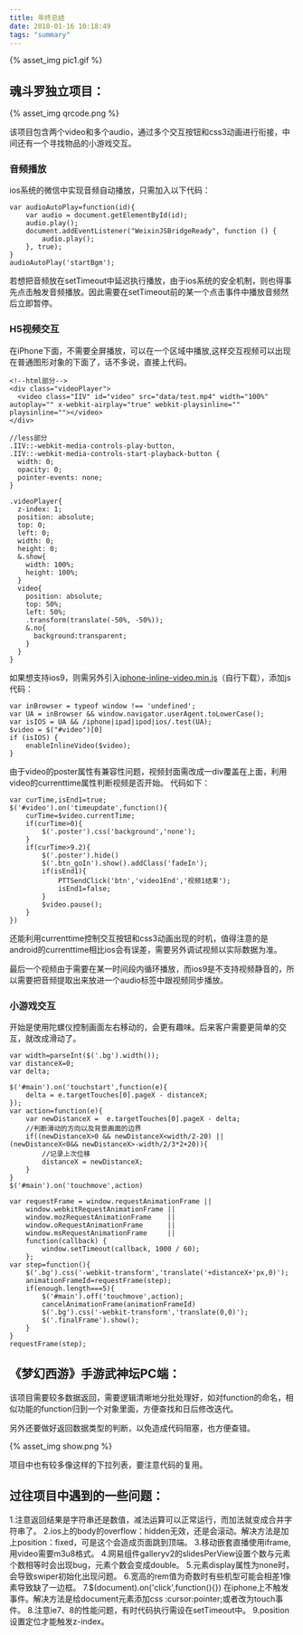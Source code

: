 ```yaml
---
title: 年终总结
date: 2018-01-16 10:18:49
tags: "summary"
---
```


{% asset_img pic1.gif %}

<!-- more -->

## 魂斗罗独立项目：
{% asset_img qrcode.png %}

该项目包含两个video和多个audio，通过多个交互按钮和css3动画进行衔接，中间还有一个寻找物品的小游戏交互。

### 音频播放
ios系统的微信中实现音频自动播放，只需加入以下代码：
```
var audioAutoPlay=function(id){
    var audio = document.getElementById(id);
    audio.play();
    document.addEventListener("WeixinJSBridgeReady", function () {
        audio.play();
    }, true);
}
audioAutoPlay('startBgm'); 
```
若想把音频放在setTimeout中延迟执行播放，由于ios系统的安全机制，则也得事先点击触发音频播放。因此需要在setTimeout前的某一个点击事件中播放音频然后立即暂停。


### H5视频交互
在iPhone下面，不需要全屏播放，可以在一个区域中播放,这样交互视频可以出现在普通图形对象的下面了，话不多说，直接上代码。
```
<!--html部分-->
<div class="videoPlayer">
  <video class="IIV" id="video" src="data/test.mp4" width="100%" autoplay="" x-webkit-airplay="true" webkit-playsinline="" playsinline=""></video>
</div>
```
```
//less部分
.IIV::-webkit-media-controls-play-button,
.IIV::-webkit-media-controls-start-playback-button {
  width: 0;
  opacity: 0;
  pointer-events: none;
}

.videoPlayer{
  z-index: 1;
  position: absolute;
  top: 0;
  left: 0;
  width: 0;
  height: 0;
  &.show{
    width: 100%;
    height: 100%;
  }
  video{
    position: absolute;
    top: 50%;
    left: 50%;
    .transform(translate(-50%, -50%));
    &.no{
      background:transparent;
    }
  }
}
```
如果想支持ios9，则需另外引入[iphone-inline-video.min.js](https://www.npmjs.com/package/iphone-inline-video)（自行下载），添加js代码：
```
var inBrowser = typeof window !== 'undefined';
var UA = inBrowser && window.navigator.userAgent.toLowerCase();
var isIOS = UA && /iphone|ipad|ipod|ios/.test(UA);
$video = $("#video")[0]
if (isIOS) {
    enableInlineVideo($video);
}
```

由于video的poster属性有兼容性问题，视频封面需改成一div覆盖在上面，利用video的currenttime属性判断视频是否开始。
代码如下：
```
var curTime,isEnd1=true;
$('#video').on('timeupdate',function(){
    curTime=$video.currentTime;
    if(curTime>0){
        $('.poster').css('background','none');
    }
    if(curTime>9.2){
        $('.poster').hide()
        $('.btn_goIn').show().addClass('fadeIn');
        if(isEnd1){
            PTTSendClick('btn','video1End','视频1结束');
            isEnd1=false;
        }
        $video.pause();
    }
})
```
还能利用currenttime控制交互按钮和css3动画出现的时机，值得注意的是android的currenttime相比ios会有误差，需要另外调试视频以实际数据为准。

最后一个视频由于需要在某一时间段内循环播放，而ios9是不支持视频静音的，所以需要把音频提取出来放进一个audio标签中跟视频同步播放。

### 小游戏交互
开始是使用陀螺仪控制画面左右移动的，会更有趣味。后来客户需要更简单的交互，就改成滑动了。
```
var width=parseInt($('.bg').width());
var distanceX=0;
var delta;

$('#main').on('touchstart',function(e){
    delta = e.targetTouches[0].pageX - distanceX;
});
var action=function(e){
    var newDistanceX =  e.targetTouches[0].pageX - delta;
    //判断滑动的方向以及背景画面的边界
    if((newDistanceX>0 && newDistanceX<width/2-20) || (newDistanceX<0&& newDistanceX>-width/2/3*2+20)){
    	//记录上次位移
        distanceX = newDistanceX;
    }
}
$('#main').on('touchmove',action)

var requestFrame = window.requestAnimationFrame ||
    window.webkitRequestAnimationFrame ||
    window.mozRequestAnimationFrame    ||
    window.oRequestAnimationFrame      ||
    window.msRequestAnimationFrame     ||
    function(callback) {
        window.setTimeout(callback, 1000 / 60);
    };
var step=function(){
    $('.bg').css('-webkit-transform','translate('+distanceX+'px,0)');
    animationFrameId=requestFrame(step);
    if(enough.length===5){
        $('#main').off('touchmove',action);
        cancelAnimationFrame(animationFrameId)
        $('.bg').css('-webkit-transform','translate(0,0)');
        $('.finalFrame').show();
    }
}
requestFrame(step);
```

## 《梦幻西游》手游武神坛PC端：
该项目需要较多数据返回，需要逻辑清晰地分批处理好，如对function的命名，相似功能的function归到一个对象里面，方便查找和日后修改迭代。

另外还要做好返回数据类型的判断，以免造成代码阻塞，也方便查错。

{% asset_img show.png %}

项目中也有较多像这样的下拉列表，要注意代码的复用。

## 过往项目中遇到的一些问题：
1.注意返回结果是字符串还是数值，减法运算可以正常运行，而加法就变成合并字符串了。
2.ios上的body的overflow：hidden无效，还是会滚动。解决方法是加上position：fixed，可是这个会造成页面跳到顶端。
3.移动嵌套直播使用iframe,用video需要m3u8格式。
4.网易组件galleryv2的slidesPerView设置个数与元素个数相等时会出现bug，元素个数会变成double。
5.元素display属性为none时，会导致swiper初始化出现问题。
6.宽高的rem值为奇数时有些机型可能会相差1像素导致缺了一边框。
7.$(document).on('click',function(){}) 在iphone上不触发事件。解决方法是给document元素添加css :cursor:pointer;或者改为touch事件。
8.注意ie7、8的性能问题，有时代码执行需设在setTimeout中。
9.position设置定位才能触发z-index。





